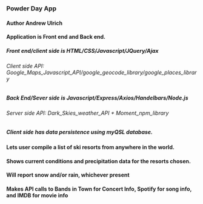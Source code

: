 


### **Powder Day App**  

#### **Author** **Andrew Ulrich**

#### Application is Front end and Back end.

##### Front end/client side is HTML/CSS/Javascript/JQuery/Ajax

###### Client side API: Google_Maps_Javascript_API/google_geocode_library/google_places_library

##### Back End/Sever side is Javascript/Express/Axios/Handelbars/Node.js

###### Server side API: Dark_Skies_weather_API  + Moment_npm_library

##### Client side has data persistence using myQSL database.


#### Lets user compile a list of ski resorts from anywhere in the world. 

#### Shows current conditions and precipitation data for the resorts chosen.

#### Will report snow and/or rain, whichever present

#### Makes API calls to Bands in Town for Concert Info, Spotify for song info, and IMDB for movie info

